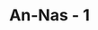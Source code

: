 ---
title: "An-Nas - 1"
no: 1
arabic_no: ١
ayah: قُلْ اَعُوْذُ بِرَبِّ النَّاسِۙ
translation: "Katakanlah, “Aku berlindung kepada Tuhannya manusia,"
tafsir: "Dalam ayat ini, Allah memerintahkan Nabi Muhammad termasuk pula di dalamnya seluruh umatnya agar memohon perlindungan kepada Tuhan yang menciptakan, menjaga, menumbuhkan, mengembangkan, dan menjaga kelangsungan hidup manusia dengan nikmat dan kasih sayang-Nya serta memberi peringatan kepada mereka dengan ancaman-ancaman-Nya."
---
